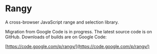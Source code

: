 Rangy
=====

A cross-browser JavaScript range and selection library.

Migration from Google Code is in progress. The latest source code is on GitHub. Downloads of builds are on Google Code:

[https://code.google.com/p/rangy/](https://code.google.com/p/rangy/)
